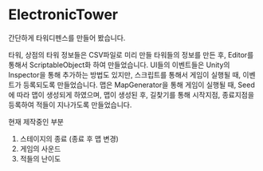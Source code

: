 # ElectronicTower
간단하게 타워디펜스를 만들어 봤습니다.

타워, 상점의 타워 정보들은 CSV파일로 미리 만들 타워들의 정보를 만든 후, Editor를 통해서 ScriptableObject화 하여 만들었습니다.
UI들의 이벤트들은 Unity의 Inspector을 통해 추가하는 방법도 있지만, 스크립트를 통해서 게임이 실행될 때, 이벤트가 등록되도록 만들었습니다.
맵은 MapGenerator을 통해 게임이 실행될 때, Seed에 따라 맵이 생성되게 하였으며, 맵이 생성된 후, 길찾기를 통해 시작지점, 종료지점을 등록하여 적들이 지나가도록 만들었습니다.

현재 제작중인 부분
1. 스테이지의 종료 (종료 후 맵 변경)
2. 게임의 사운드
3. 적들의 난이도
